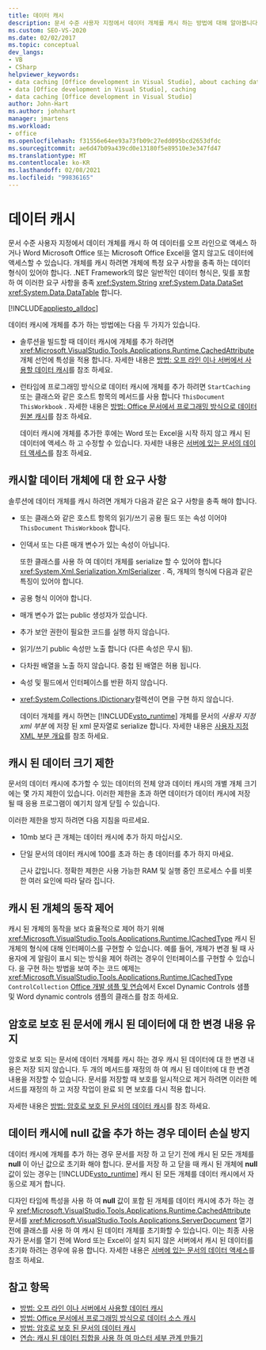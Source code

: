 ```yaml
---
title: 데이터 캐시
description: 문서 수준 사용자 지정에서 데이터 개체를 캐시 하는 방법에 대해 알아봅니다. Microsoft Office Word 또는 Excel을 열지 않고 오프 라인으로 또는 데이터에 액세스할 수 있습니다.
ms.custom: SEO-VS-2020
ms.date: 02/02/2017
ms.topic: conceptual
dev_langs:
- VB
- CSharp
helpviewer_keywords:
- data caching [Office development in Visual Studio], about caching data
- data [Office development in Visual Studio], caching
- data caching [Office development in Visual Studio]
author: John-Hart
ms.author: johnhart
manager: jmartens
ms.workload:
- office
ms.openlocfilehash: f31556e64ee93a73fb09c27edd095bcd2653dfdc
ms.sourcegitcommit: ae6d47b09a439cd0e13180f5e89510e3e347fd47
ms.translationtype: MT
ms.contentlocale: ko-KR
ms.lasthandoff: 02/08/2021
ms.locfileid: "99836165"
---
```

# <a name="cache-data"></a>데이터 캐시
  문서 수준 사용자 지정에서 데이터 개체를 캐시 하 여 데이터를 오프 라인으로 액세스 하거나 Word Microsoft Office 또는 Microsoft Office Excel을 열지 않고도 데이터에 액세스할 수 있습니다. 개체를 캐시 하려면 개체에 특정 요구 사항을 충족 하는 데이터 형식이 있어야 합니다. .NET Framework의 많은 일반적인 데이터 형식은, 및를 포함 하 여 이러한 요구 사항을 충족 <xref:System.String> <xref:System.Data.DataSet> <xref:System.Data.DataTable> 합니다.

 [!INCLUDE[appliesto_alldoc](../vsto/includes/appliesto-alldoc-md.md)]

 데이터 캐시에 개체를 추가 하는 방법에는 다음 두 가지가 있습니다.

- 솔루션을 빌드할 때 데이터 캐시에 개체를 추가 하려면 <xref:Microsoft.VisualStudio.Tools.Applications.Runtime.CachedAttribute> 개체 선언에 특성을 적용 합니다. 자세한 내용은 [방법: 오프 라인 이나 서버에서 사용할 데이터 캐시](../vsto/how-to-cache-data-for-use-offline-or-on-a-server.md)를 참조 하세요.

- 런타임에 프로그래밍 방식으로 데이터 캐시에 개체를 추가 하려면 `StartCaching` 또는 클래스와 같은 호스트 항목의 메서드를 사용 합니다 `ThisDocument` `ThisWorkbook` . 자세한 내용은 [방법: Office 문서에서 프로그래밍 방식으로 데이터 원본 캐시](../vsto/how-to-programmatically-cache-a-data-source-in-an-office-document.md)를 참조 하세요.

  데이터 캐시에 개체를 추가한 후에는 Word 또는 Excel을 시작 하지 않고 캐시 된 데이터에 액세스 하 고 수정할 수 있습니다. 자세한 내용은 [서버에 있는 문서의 데이터 액세스](../vsto/accessing-data-in-documents-on-the-server.md)를 참조 하세요.

## <a name="requirements-for-data-objects-to-be-cached"></a>캐시할 데이터 개체에 대 한 요구 사항
 솔루션에 데이터 개체를 캐시 하려면 개체가 다음과 같은 요구 사항을 충족 해야 합니다.

- 또는 클래스와 같은 호스트 항목의 읽기/쓰기 공용 필드 또는 속성 이어야 `ThisDocument` `ThisWorkbook` 합니다.

- 인덱서 또는 다른 매개 변수가 있는 속성이 아닙니다.

  또한 클래스를 사용 하 여 데이터 개체를 serialize 할 수 있어야 합니다 <xref:System.Xml.Serialization.XmlSerializer> . 즉, 개체의 형식에 다음과 같은 특징이 있어야 합니다.

- 공용 형식 이어야 합니다.

- 매개 변수가 없는 public 생성자가 있습니다.

- 추가 보안 권한이 필요한 코드를 실행 하지 않습니다.

- 읽기/쓰기 public 속성만 노출 합니다 (다른 속성은 무시 됨).

- 다차원 배열을 노출 하지 않습니다. 중첩 된 배열은 허용 됩니다.

- 속성 및 필드에서 인터페이스를 반환 하지 않습니다.

- <xref:System.Collections.IDictionary>컬렉션이 면을 구현 하지 않습니다.

  데이터 개체를 캐시 하면는 [!INCLUDE[vsto_runtime](../vsto/includes/vsto-runtime-md.md)] 개체를 문서의 *사용자 지정 xml 부분* 에 저장 된 xml 문자열로 serialize 합니다. 자세한 내용은 [사용자 지정 XML 부분 개요](../vsto/custom-xml-parts-overview.md)를 참조 하세요.

## <a name="cached-data-size-limits"></a>캐시 된 데이터 크기 제한
 문서의 데이터 캐시에 추가할 수 있는 데이터의 전체 양과 데이터 캐시의 개별 개체 크기에는 몇 가지 제한이 있습니다. 이러한 제한을 초과 하면 데이터가 데이터 캐시에 저장 될 때 응용 프로그램이 예기치 않게 닫힐 수 있습니다.

 이러한 제한을 방지 하려면 다음 지침을 따르세요.

- 10mb 보다 큰 개체는 데이터 캐시에 추가 하지 마십시오.

- 단일 문서의 데이터 캐시에 100를 초과 하는 총 데이터를 추가 하지 마세요.

  근사 값입니다. 정확한 제한은 사용 가능한 RAM 및 실행 중인 프로세스 수를 비롯 한 여러 요인에 따라 달라 집니다.

## <a name="control-the-behavior-of-cached-objects"></a>캐시 된 개체의 동작 제어
 캐시 된 개체의 동작을 보다 효율적으로 제어 하기 위해 <xref:Microsoft.VisualStudio.Tools.Applications.Runtime.ICachedType> 캐시 된 개체의 형식에 대해 인터페이스를 구현할 수 있습니다. 예를 들어, 개체가 변경 될 때 사용자에 게 알림이 표시 되는 방식을 제어 하려는 경우이 인터페이스를 구현할 수 있습니다. 을 구현 하는 방법을 보여 주는 코드 예제는 <xref:Microsoft.VisualStudio.Tools.Applications.Runtime.ICachedType> `ControlCollection` [Office 개발 샘플 및 연습](../vsto/office-development-samples-and-walkthroughs.md)에서 Excel Dynamic Controls 샘플 및 Word dynamic controls 샘플의 클래스를 참조 하세요.

## <a name="persist-changes-to-cached-data-in-password-protected-documents"></a>암호로 보호 된 문서에 캐시 된 데이터에 대 한 변경 내용 유지
 암호로 보호 되는 문서에 데이터 개체를 캐시 하는 경우 캐시 된 데이터에 대 한 변경 내용은 저장 되지 않습니다. 두 개의 메서드를 재정의 하 여 캐시 된 데이터에 대 한 변경 내용을 저장할 수 있습니다. 문서를 저장할 때 보호를 일시적으로 제거 하려면 이러한 메서드를 재정의 하 고 저장 작업이 완료 되 면 보호를 다시 적용 합니다.

 자세한 내용은 [방법: 암호로 보호 된 문서의 데이터 캐시](../vsto/how-to-cache-data-in-a-password-protected-document.md)를 참조 하세요.

## <a name="prevent-data-loss-when-adding-null-values-to-the-data-cache"></a>데이터 캐시에 null 값을 추가 하는 경우 데이터 손실 방지
 데이터 캐시에 개체를 추가 하는 경우 문서를 저장 하 고 닫기 전에 캐시 된 모든 개체를 **null** 이 아닌 값으로 초기화 해야 합니다. 문서를 저장 하 고 닫을 때 캐시 된 개체에 **null** 값이 있는 경우는 [!INCLUDE[vsto_runtime](../vsto/includes/vsto-runtime-md.md)] 캐시 된 모든 개체를 데이터 캐시에서 자동으로 제거 합니다.

 디자인 타임에 특성을 사용 하 여 **null** 값이 포함 된 개체를 데이터 캐시에 추가 하는 경우 <xref:Microsoft.VisualStudio.Tools.Applications.Runtime.CachedAttribute> 문서를 <xref:Microsoft.VisualStudio.Tools.Applications.ServerDocument> 열기 전에 클래스를 사용 하 여 캐시 된 데이터 개체를 초기화할 수 있습니다. 이는 최종 사용자가 문서를 열기 전에 Word 또는 Excel이 설치 되지 않은 서버에서 캐시 된 데이터를 초기화 하려는 경우에 유용 합니다. 자세한 내용은 [서버에 있는 문서의 데이터 액세스](../vsto/accessing-data-in-documents-on-the-server.md)를 참조 하세요.

## <a name="see-also"></a>참고 항목
- [방법: 오프 라인 이나 서버에서 사용할 데이터 캐시](../vsto/how-to-cache-data-for-use-offline-or-on-a-server.md)
- [방법: Office 문서에서 프로그래밍 방식으로 데이터 소스 캐시](../vsto/how-to-programmatically-cache-a-data-source-in-an-office-document.md)
- [방법: 암호로 보호 된 문서의 데이터 캐시](../vsto/how-to-cache-data-in-a-password-protected-document.md)
- [연습: 캐시 된 데이터 집합을 사용 하 여 마스터 세부 관계 만들기](../vsto/walkthrough-creating-a-master-detail-relation-using-a-cached-dataset.md)
